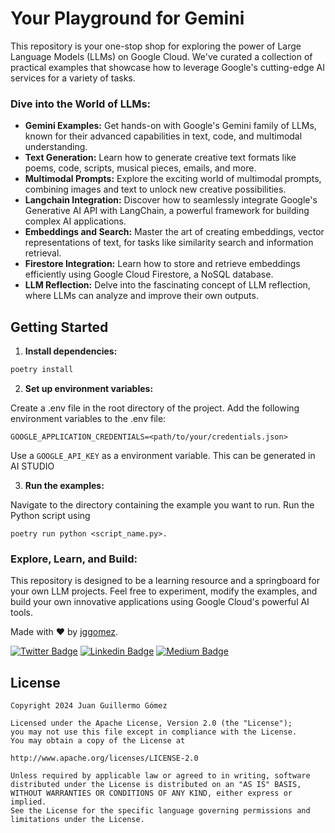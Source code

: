 # Your Playground for Gemini

This repository is your one-stop shop for exploring the power of Large Language Models (LLMs) on Google Cloud. We've curated a collection of practical examples that showcase how to leverage Google's cutting-edge AI services for a variety of tasks.

### Dive into the World of LLMs:

* **Gemini Examples:** Get hands-on with Google's Gemini family of LLMs, known for their advanced capabilities in text, code, and multimodal understanding.
* **Text Generation:** Learn how to generate creative text formats like poems, code, scripts, musical pieces, emails, and more.
* **Multimodal Prompts:** Explore the exciting world of multimodal prompts, combining images and text to unlock new creative possibilities.
* **Langchain Integration:** Discover how to seamlessly integrate Google's Generative AI API with LangChain, a powerful framework for building complex AI applications.
* **Embeddings and Search:** Master the art of creating embeddings, vector representations of text, for tasks like similarity search and information retrieval.
* **Firestore Integration:** Learn how to store and retrieve embeddings efficiently using Google Cloud Firestore, a NoSQL database.
* **LLM Reflection:** Delve into the fascinating concept of LLM reflection, where LLMs can analyze and improve their own outputs.

## Getting Started

1. **Install dependencies:**
```bash
poetry install
```

2. **Set up environment variables:**

Create a .env file in the root directory of the project.
Add the following environment variables to the .env file:
```
GOOGLE_APPLICATION_CREDENTIALS=<path/to/your/credentials.json>
```

Use a `GOOGLE_API_KEY` as a environment variable. This can be generated in AI STUDIO

3. **Run the examples:**

Navigate to the directory containing the example you want to run.
Run the Python script using 
```
poetry run python <script_name.py>.
```
  
### Explore, Learn, and Build:

This repository is designed to be a learning resource and a springboard for your own LLM projects. Feel free to experiment, modify the examples, and build your own innovative applications using Google Cloud's powerful AI tools.

Made with ❤ by  [jggomez](https://devhack.co).

[![Twitter Badge](https://img.shields.io/badge/-@jggomezt-1ca0f1?style=flat-square&labelColor=1ca0f1&logo=twitter&logoColor=white&link=https://twitter.com/jggomezt)](https://twitter.com/jggomezt)
[![Linkedin Badge](https://img.shields.io/badge/-jggomezt-blue?style=flat-square&logo=Linkedin&logoColor=white&link=https://www.linkedin.com/in/jggomezt/)](https://www.linkedin.com/in/jggomezt/)
[![Medium Badge](https://img.shields.io/badge/-@jggomezt-03a57a?style=flat-square&labelColor=000000&logo=Medium&link=https://medium.com/@jggomezt)](https://medium.com/@jggomezt)

## License

    Copyright 2024 Juan Guillermo Gómez

    Licensed under the Apache License, Version 2.0 (the "License");
    you may not use this file except in compliance with the License.
    You may obtain a copy of the License at

    http://www.apache.org/licenses/LICENSE-2.0

    Unless required by applicable law or agreed to in writing, software
    distributed under the License is distributed on an "AS IS" BASIS,
    WITHOUT WARRANTIES OR CONDITIONS OF ANY KIND, either express or implied.
    See the License for the specific language governing permissions and
    limitations under the License.